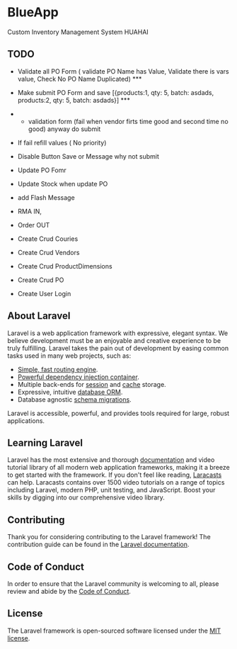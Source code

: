 # BlueApp
Custom Inventory Management System HUAHAI


## TODO
- Validate all PO Form ( validate PO Name has Value, Validate there is vars value, Check No PO Name Duplicated) ***
- Make submit PO Form and save [{products:1, qty: 5, batch: asdads, products:2, qty: 5, batch: asdads}] ***
- - validation form (fail when vendor firts time good and second time no good) anyway do submit
- If fail refill values ( No priority)
- Disable Button Save or Message why not submit 
- Update PO Fomr
- Update Stock when update PO  
- add Flash Message  


- RMA IN, 
- Order OUT 

- Create Crud Couries
- Create Crud Vendors
- Create Crud ProductDimensions
- Create Crud PO
- Create User Login


## About Laravel
Laravel is a web application framework with expressive, elegant syntax. We believe development must be an enjoyable and creative experience to be truly fulfilling. Laravel takes the pain out of development by easing common tasks used in many web projects, such as:

- [Simple, fast routing engine](https://laravel.com/docs/routing).
- [Powerful dependency injection container](https://laravel.com/docs/container).
- Multiple back-ends for [session](https://laravel.com/docs/session) and [cache](https://laravel.com/docs/cache) storage.
- Expressive, intuitive [database ORM](https://laravel.com/docs/eloquent).
- Database agnostic [schema migrations](https://laravel.com/docs/migrations).

Laravel is accessible, powerful, and provides tools required for large, robust applications.

## Learning Laravel

Laravel has the most extensive and thorough [documentation](https://laravel.com/docs) and video tutorial library of all modern web application frameworks, making it a breeze to get started with the framework.
If you don't feel like reading, [Laracasts](https://laracasts.com) can help. Laracasts contains over 1500 video tutorials on a range of topics including Laravel, modern PHP, unit testing, and JavaScript. Boost your skills by digging into our comprehensive video library.



## Contributing

Thank you for considering contributing to the Laravel framework! The contribution guide can be found in the [Laravel documentation](https://laravel.com/docs/contributions).

## Code of Conduct

In order to ensure that the Laravel community is welcoming to all, please review and abide by the [Code of Conduct](https://laravel.com/docs/contributions#code-of-conduct).


## License

The Laravel framework is open-sourced software licensed under the [MIT license](https://opensource.org/licenses/MIT).
